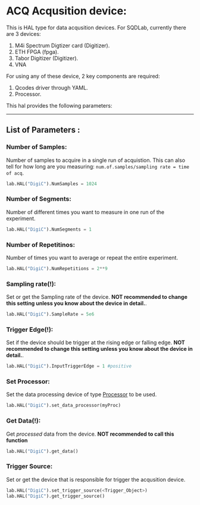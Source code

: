 # ACQ Acqusition device:

This is HAL type for data acqusition devices. For SQDLab, currently there are 3 devices:

1. M4i Spectrum Digtizer card (Digitizer).
2. ETH FPGA (fpga).
3. Tabor Digitizer (Digitizer).
4. VNA

For using any of these device, 2 key components are required:

1. Qcodes driver through YAML.   
2. Processor.   

This hal provides the following parameters:
   
___
## List of Parameters :

### Number of Samples:
Number of samples to acquire in a single run of acquistion. This can also tell for how long are you measuring: ```num.of.samples/sampling rate = time of acq```.   
```python
lab.HAL("DigiC").NumSamples = 1024
```
   
### Number of Segments:
Number of different times you want to measure in one run of the experiment.
```python
lab.HAL("DigiC").NumSegments = 1
```
   
### Number of Repetitinos:
Number of times you want to average or repeat the entire experiment.
```python
lab.HAL("DigiC").NumRepetitions = 2**9
```
   
### Sampling rate(!):
Set or get the Sampling rate of the device. **NOT recommended to change this setting unless you know about the device in detail.**.  
```python
lab.HAL("DigiC").SampleRate = 5e6
```

### Trigger Edge(!):
Set if the device should be trigger at the rising edge or falling edge. **NOT recommended to change this setting unless you know about the device in detail.**.  
```python
lab.HAL("DigiC").InputTriggerEdge = 1 #positive
```

### Set Processor:
Set the data processing device of type [Processor]() to be used.   
```python
lab.HAL("DigiC").set_data_processor(myProc)
```
   
### Get Data(!):
Get _processed_ data from the device. **NOT recommended to call this function**  
```python
lab.HAL("DigiC").get_data()
```
   
### Trigger Source:
Set or get the device that is responsible for trigger the acqusition device.   
```python
lab.HAL("DigiC").set_trigger_source(<Trigger_Object>)
lab.HAL("DigiC").get_trigger_source()
```
   
